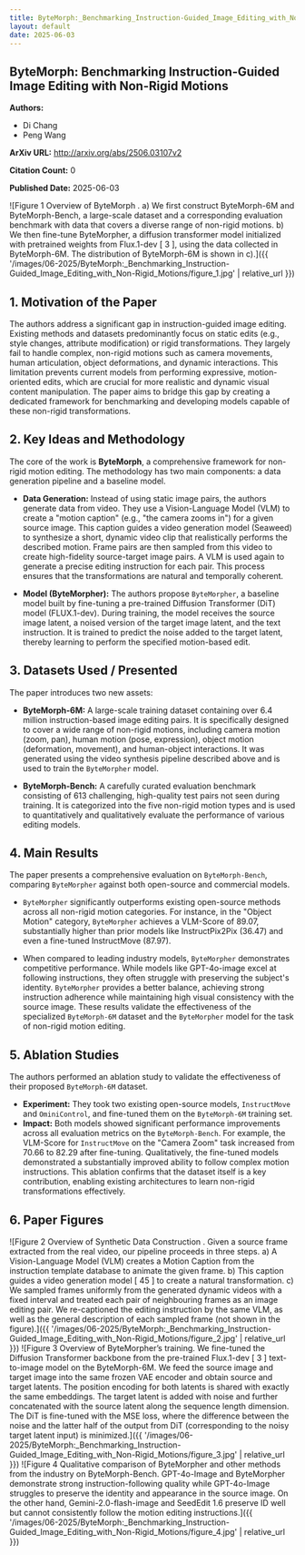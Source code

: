 ```yaml
---
title: ByteMorph:_Benchmarking_Instruction-Guided_Image_Editing_with_Non-Rigid_Motions
layout: default
date: 2025-06-03
---
```

## ByteMorph: Benchmarking Instruction-Guided Image Editing with Non-Rigid Motions
**Authors:**
- Di Chang
- Peng Wang

**ArXiv URL:** http://arxiv.org/abs/2506.03107v2

**Citation Count:** 0

**Published Date:** 2025-06-03

![Figure 1 Overview of ByteMorph . a) We first construct ByteMorph-6M and ByteMorph-Bench, a large-scale dataset and a corresponding evaluation benchmark with data that covers a diverse range of non-rigid motions. b) We then fine-tune ByteMorpher, a diffusion transformer model initialized with pretrained weights from Flux.1-dev [ 3 ], using the data collected in ByteMorph-6M. The distribution of ByteMorph-6M is shown in c).]({{ '/images/06-2025/ByteMorph:_Benchmarking_Instruction-Guided_Image_Editing_with_Non-Rigid_Motions/figure_1.jpg' | relative_url }})
## 1. Motivation of the Paper
The authors address a significant gap in instruction-guided image editing. Existing methods and datasets predominantly focus on static edits (e.g., style changes, attribute modification) or rigid transformations. They largely fail to handle complex, non-rigid motions such as camera movements, human articulation, object deformations, and dynamic interactions. This limitation prevents current models from performing expressive, motion-oriented edits, which are crucial for more realistic and dynamic visual content manipulation. The paper aims to bridge this gap by creating a dedicated framework for benchmarking and developing models capable of these non-rigid transformations.

## 2. Key Ideas and Methodology
The core of the work is **ByteMorph**, a comprehensive framework for non-rigid motion editing. The methodology has two main components: a data generation pipeline and a baseline model.

-   **Data Generation:** Instead of using static image pairs, the authors generate data from video. They use a Vision-Language Model (VLM) to create a "motion caption" (e.g., "the camera zooms in") for a given source image. This caption guides a video generation model (Seaweed) to synthesize a short, dynamic video clip that realistically performs the described motion. Frame pairs are then sampled from this video to create high-fidelity source-target image pairs. A VLM is used again to generate a precise editing instruction for each pair. This process ensures that the transformations are natural and temporally coherent.

-   **Model (ByteMorpher):** The authors propose `ByteMorpher`, a baseline model built by fine-tuning a pre-trained Diffusion Transformer (DiT) model (FLUX.1-dev). During training, the model receives the source image latent, a noised version of the target image latent, and the text instruction. It is trained to predict the noise added to the target latent, thereby learning to perform the specified motion-based edit.

## 3. Datasets Used / Presented
The paper introduces two new assets:

-   **ByteMorph-6M:** A large-scale training dataset containing over 6.4 million instruction-based image editing pairs. It is specifically designed to cover a wide range of non-rigid motions, including camera motion (zoom, pan), human motion (pose, expression), object motion (deformation, movement), and human-object interactions. It was generated using the video synthesis pipeline described above and is used to train the `ByteMorpher` model.

-   **ByteMorph-Bench:** A carefully curated evaluation benchmark consisting of 613 challenging, high-quality test pairs not seen during training. It is categorized into the five non-rigid motion types and is used to quantitatively and qualitatively evaluate the performance of various editing models.

## 4. Main Results
The paper presents a comprehensive evaluation on `ByteMorph-Bench`, comparing `ByteMorpher` against both open-source and commercial models.

-   `ByteMorpher` significantly outperforms existing open-source methods across all non-rigid motion categories. For instance, in the "Object Motion" category, `ByteMorpher` achieves a VLM-Score of 89.07, substantially higher than prior models like InstructPix2Pix (36.47) and even a fine-tuned InstructMove (87.97).

-   When compared to leading industry models, `ByteMorpher` demonstrates competitive performance. While models like GPT-4o-image excel at following instructions, they often struggle with preserving the subject's identity. `ByteMorpher` provides a better balance, achieving strong instruction adherence while maintaining high visual consistency with the source image. These results validate the effectiveness of the specialized `ByteMorph-6M` dataset and the `ByteMorpher` model for the task of non-rigid motion editing.

## 5. Ablation Studies
The authors performed an ablation study to validate the effectiveness of their proposed `ByteMorph-6M` dataset.

-   **Experiment:** They took two existing open-source models, `InstructMove` and `OminiControl`, and fine-tuned them on the `ByteMorph-6M` training set.
-   **Impact:** Both models showed significant performance improvements across all evaluation metrics on the `ByteMorph-Bench`. For example, the VLM-Score for `InstructMove` on the "Camera Zoom" task increased from 70.66 to 82.29 after fine-tuning. Qualitatively, the fine-tuned models demonstrated a substantially improved ability to follow complex motion instructions. This ablation confirms that the dataset itself is a key contribution, enabling existing architectures to learn non-rigid transformations effectively.

## 6. Paper Figures
![Figure 2 Overview of Synthetic Data Construction . Given a source frame extracted from the real video, our pipeline proceeds in three steps. a) A Vision-Language Model (VLM) creates a Motion Caption from the instruction template database to animate the given frame. b) This caption guides a video generation model [ 45 ] to create a natural transformation. c) We sampled frames uniformly from the generated dynamic videos with a fixed interval and treated each pair of neighbouring frames as an image editing pair. We re-captioned the editing instruction by the same VLM, as well as the general description of each sampled frame (not shown in the figure).]({{ '/images/06-2025/ByteMorph:_Benchmarking_Instruction-Guided_Image_Editing_with_Non-Rigid_Motions/figure_2.jpg' | relative_url }})
![Figure 3 Overview of ByteMorpher’s training. We fine-tuned the Diffusion Transformer backbone from the pre-trained Flux.1-dev [ 3 ] text-to-image model on the ByteMorph-6M. We feed the source image and target image into the same frozen VAE encoder and obtain source and target latents. The position encoding for both latents is shared with exactly the same embeddings. The target latent is added with noise and further concatenated with the source latent along the sequence length dimension. The DiT is fine-tuned with the MSE loss, where the difference between the noise and the latter half of the output from DiT (corresponding to the noisy target latent input) is minimized.]({{ '/images/06-2025/ByteMorph:_Benchmarking_Instruction-Guided_Image_Editing_with_Non-Rigid_Motions/figure_3.jpg' | relative_url }})
![Figure 4 Qualitative comparison of ByteMorpher and other methods from the industry on ByteMorph-Bench. GPT-4o-Image and ByteMorpher demonstrate strong instruction-following quality while GPT-4o-Image struggles to preserve the identity and appearance in the source image. On the other hand, Gemini-2.0-flash-image and SeedEdit 1.6 preserve ID well but cannot consistently follow the motion editing instructions.]({{ '/images/06-2025/ByteMorph:_Benchmarking_Instruction-Guided_Image_Editing_with_Non-Rigid_Motions/figure_4.jpg' | relative_url }})
